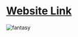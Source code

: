 # [Website Link](yazeedeld.github.io/react-website-1)

![fantasy](https://user-images.githubusercontent.com/74137136/160074893-4038493d-b159-4a36-a319-450cb8450ad6.png)


